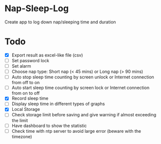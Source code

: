 # Nap-Sleep-Log
Create app to log down nap/sleeping time and duration

# Todo
- [x] Export result as excel-like file (csv)
- [ ] Set password lock
- [ ] Set alarm
- [ ] Choose nap type: Short nap (< 45 mins) or Long nap (> 90 mins)
- [ ] Auto stop sleep time counting by screen unlock or Internet connection from off to on
- [ ] Auto start sleep time counting by screen lock or Internet connection from on to off
- [x] Record sleep time
- [ ] Display sleep time in different types of graphs
- [x] Local Storage
- [ ] Check storage limit before saving and give warning if almost exceeding the limit
- [ ] Have dashboard to show the statistic
- [ ] Check time with ntp server to avoid large error (beware with the timezone)
